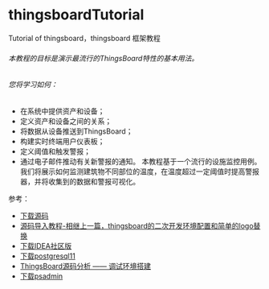 # thingsboardTutorial
Tutorial of thingsboard，thingsboard 框架教程

###### 本教程的目标是演示最流行的ThingsBoard特性的基本用法。
###### 您将学习如何：
- 在系统中提供资产和设备；
- 定义资产和设备之间的关系；
- 将数据从设备推送到ThingsBoard；
- 构建实时终端用户仪表板；
- 定义阈值和触发警报；
- 通过电子邮件推动有关新警报的通知。
本教程基于一个流行的设施监控用例。
我们将展示如何监测建筑物不同部位的温度，在温度超过一定阈值时提高警报器，并将收集到的数据和警报可视化。

参考：
- [下载源码](https://github.com/thingsboard/thingsboard/releases)
- [源码导入教程-相继上一篇，thingsboard的二次开发环境配置和简单的logo替换](https://blog.csdn.net/liuli283/article/details/93466756)
- [下载IDEA社区版](https://download.jetbrains.8686c.com/idea/ideaIC-2019.3.exe)
- [下载postgresql11](https://get.enterprisedb.com/postgresql/postgresql-11.1-1-windows-x64.exe)
- [ThingsBoard源码分析 —— 调试环境搭建](https://blog.csdn.net/julyqian/article/details/88081367)
- [下载psadmin](https://ftp.postgresql.org/pub/pgadmin/pgadmin4/v4.16/windows/pgadmin4-4.16-x86.exe)

